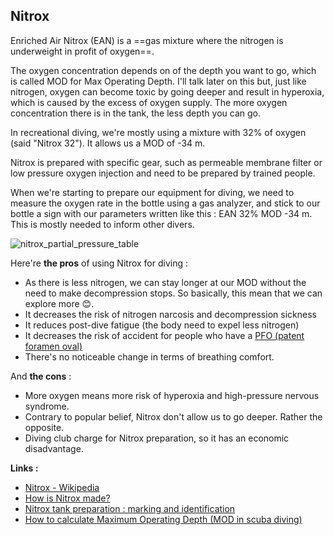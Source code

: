 ## Nitrox

Enriched Air Nitrox \(EAN\) is a ==gas mixture where the nitrogen is underweight in profit of oxygen==.

The oxygen concentration depends on of the depth you want to go, which is called MOD for Max Operating Depth. I'll talk later on this but, just like nitrogen, oxygen can become toxic by going deeper and result in hyperoxia, which is caused by the excess of oxygen supply. The more oxygen concentration there is in the tank, the less depth you can go.

In recreational diving, we're mostly using a mixture with 32% of oxygen \(said "Nitrox 32"\). It allows us a MOD of -34 m.

Nitrox is prepared with specific gear, such as permeable membrane filter or low pressure oxygen injection and need to be prepared by trained people.

When we're starting to prepare our equipment for diving, we need to measure the oxygen rate in the bottle using a gas analyzer, and stick to our bottle a sign with our parameters written like this : EAN 32% MOD -34 m. This is mostly needed to inform other divers.

![nitrox_partial_pressure_table](nitrox_partial_pressure_table.jpg)

Here're **the pros** of using Nitrox for diving :

* As there is less nitrogen, we can stay longer at our MOD without the need to make decompression stops. So basically, this mean that we can explore more 😊. 
* It decreases the risk of nitrogen narcosis and decompression sickness
* It reduces post-dive fatigue \(the body need to expel less nitrogen\)
* It decreases the risk of accident for people who have a [PFO \(patent foramen oval\)](https://www.heart.org/en/health-topics/congenital-heart-defects/about-congenital-heart-defects/patent-foramen-ovale-pfo)
* There's no noticeable change in terms of breathing comfort. 

And **the cons** :

* More oxygen means more risk of hyperoxia and high-pressure nervous syndrome.
* Contrary to popular belief, Nitrox don't allow us to go deeper. Rather the opposite.
* Diving club charge for Nitrox preparation, so it has an economic disadvantage. 

**Links :**

* [Nitrox - Wikipedia](https://en.wikipedia.org/wiki/Nitrox)
* [How is Nitrox made?](https://www.youtube.com/watch?v=7TYlcLmlvno)
* [Nitrox tank preparation : marking and identification](https://www.tdisdi.com/sdi-diver-news/nitrox-tank-preparation-marking-and-identification/)
* [How to calculate Maximum Operating Depth \(MOD in scuba diving\)](https://www.globosurfer.com/maximum-operating-depth/)

